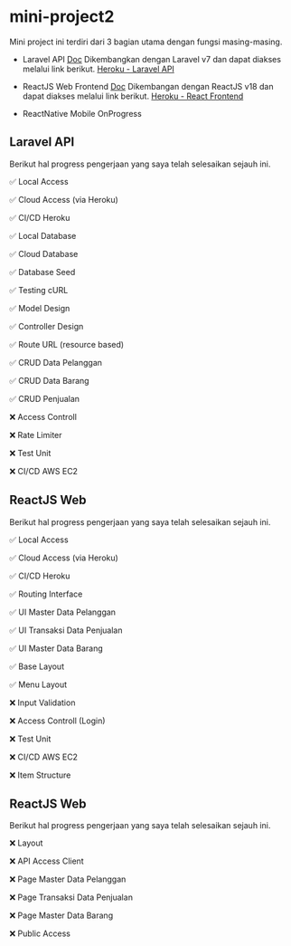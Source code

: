 # mini-project2

Mini project ini terdiri dari 3 bagian utama dengan fungsi masing-masing.

- Laravel API
  [Doc](https://github.com/rama11/mini-project2/blob/master/laravel-api/README.md) Dikembangkan dengan Laravel v7 dan dapat diakses melalui link berikut.
  [Heroku - Laravel API](https://mini-project-laravel.herokuapp.com)
  
- ReactJS Web Frontend
  [Doc](https://github.com/rama11/mini-project2/blob/master/react-app/README.md) Dikembangan dengan ReactJS v18 dan dapat diakses melalui link berikut.
  [Heroku - React Frontend](https://mini-project-react.herokuapp.com/)
  
- ReactNative Mobile
  OnProgress
  
## Laravel API
Berikut hal progress pengerjaan yang saya telah selesaikan sejauh ini.

:white_check_mark: Local Access

:white_check_mark: Cloud Access (via Heroku)

:white_check_mark: CI/CD Heroku

:white_check_mark: Local Database

:white_check_mark: Cloud Database

:white_check_mark: Database Seed

:white_check_mark: Testing cURL

:white_check_mark: Model Design

:white_check_mark: Controller Design

:white_check_mark: Route URL (resource based)

:white_check_mark: CRUD Data Pelanggan
  
:white_check_mark: CRUD Data Barang
  
:white_check_mark: CRUD Penjualan

:x: Access Controll

:x: Rate Limiter

:x: Test Unit

:x: CI/CD AWS EC2

 
## ReactJS Web
Berikut hal progress pengerjaan yang saya telah selesaikan sejauh ini.

:white_check_mark: Local Access

:white_check_mark: Cloud Access (via Heroku)

:white_check_mark: CI/CD Heroku

:white_check_mark: Routing Interface

:white_check_mark: UI Master Data Pelanggan
  
:white_check_mark: UI Transaksi Data Penjualan
  
:white_check_mark: UI Master Data Barang

:white_check_mark: Base Layout
  
:white_check_mark: Menu Layout

:x: Input Validation

:x: Access Controll (Login)

:x: Test Unit

:x: CI/CD AWS EC2

:x: Item Structure

## ReactJS Web
Berikut hal progress pengerjaan yang saya telah selesaikan sejauh ini.

:x: Layout

:x: API Access Client

:x: Page Master Data Pelanggan

:x: Page Transaksi Data Penjualan

:x: Page Master Data Barang

:x: Public Access
